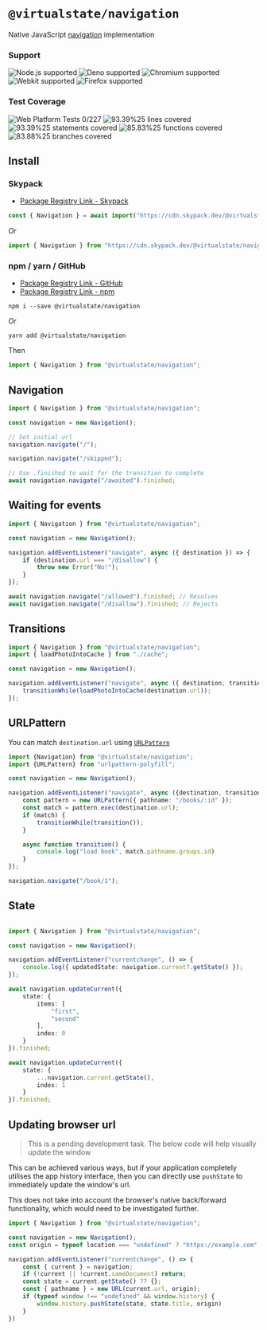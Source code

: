 # `@virtualstate/navigation`

Native JavaScript [navigation](https://github.com/WICG/navigation-api) implementation 

[//]: # (badges)

### Support

 ![Node.js supported](https://img.shields.io/badge/node-%3E%3D16.0.0-blue) ![Deno supported](https://img.shields.io/badge/deno-%3E%3D1.17.0-blue) ![Chromium supported](https://img.shields.io/badge/chromium-%3E%3D98.0.4695.0-blue) ![Webkit supported](https://img.shields.io/badge/webkit-%3E%3D15.4-blue) ![Firefox supported](https://img.shields.io/badge/firefox-%3E%3D94.0.1-blue)

 ### Test Coverage

 ![Web Platform Tests 0/227](https://img.shields.io/badge/Web%20Platform%20Tests-0%2F227-brightgreen) ![93.39%25 lines covered](https://img.shields.io/badge/lines-93.39%25-brightgreen) ![93.39%25 statements covered](https://img.shields.io/badge/statements-93.39%25-brightgreen) ![85.83%25 functions covered](https://img.shields.io/badge/functions-85.83%25-brightgreen) ![83.88%25 branches covered](https://img.shields.io/badge/branches-83.88%25-brightgreen)

[//]: # (badges)

## Install 

### Skypack

- [Package Registry Link - Skypack](https://www.skypack.dev/view/@virtualstate/navigation)

```typescript
const { Navigation } = await import("https://cdn.skypack.dev/@virtualstate/navigation");
```

_Or_

```typescript
import { Navigation } from "https://cdn.skypack.dev/@virtualstate/navigation";
```


### npm / yarn / GitHub


- [Package Registry Link - GitHub](https://github.com/virtualstate/navigation/packages)
- [Package Registry Link - npm](https://www.npmjs.com/package/@virtualstate/navigation)

```
npm i --save @virtualstate/navigation
```

_Or_

```
yarn add @virtualstate/navigation
```

Then

```typescript
import { Navigation } from "@virtualstate/navigation";
```

## Navigation

```typescript
import { Navigation } from "@virtualstate/navigation";

const navigation = new Navigation();

// Set initial url
navigation.navigate("/");

navigation.navigate("/skipped");

// Use .finished to wait for the transition to complete
await navigation.navigate("/awaited").finished;

```

## Waiting for events

```typescript
import { Navigation } from "@virtualstate/navigation";

const navigation = new Navigation();

navigation.addEventListener("navigate", async ({ destination }) => {
    if (destination.url === "/disallow") {
        throw new Error("No!");
    }
});

await navigation.navigate("/allowed").finished; // Resolves
await navigation.navigate("/disallow").finished; // Rejects

```

## Transitions

```typescript
import { Navigation } from "@virtualstate/navigation";
import { loadPhotoIntoCache } from "./cache";

const navigation = new Navigation();

navigation.addEventListener("navigate", async ({ destination, transitionWhile }) => {
    transitionWhile(loadPhotoIntoCache(destination.url));
});
```

## URLPattern

You can match `destination.url` using [`URLPattern`](https://developer.mozilla.org/en-US/docs/Web/API/URL_Pattern_API)

```typescript
import {Navigation} from "@virtualstate/navigation";
import {URLPattern} from "urlpattern-polyfill";

const navigation = new Navigation();

navigation.addEventListener("navigate", async ({destination, transitionWhile}) => {
    const pattern = new URLPattern({ pathname: "/books/:id" });
    const match = pattern.exec(destination.url);
    if (match) {
        transitionWhile(transition());
    }

    async function transition() {
        console.log("load book", match.pathname.groups.id)
    }
});

navigation.navigate("/book/1");
```

## State

```typescript

import { Navigation } from "@virtualstate/navigation";

const navigation = new Navigation();

navigation.addEventListener("currentchange", () => {
    console.log({ updatedState: navigation.current?.getState() });
});

await navigation.updateCurrent({
    state: {
        items: [
            "first",
            "second"
        ],
        index: 0
    }
}).finished;

await navigation.updateCurrent({
    state: {
        ...navigation.current.getState(),
        index: 1
    }
}).finished;
```


## Updating browser url

> This is a pending development task.
> The below code will help visually update the window

This can be achieved various ways, but if your application completely utilises
the app history interface, then you can directly use `pushState` to immediately
update the window's url.

This does not take into account the browser's native back/forward functionality,
which would need to be investigated further.

```typescript
import { Navigation } from "@virtualstate/navigation";

const navigation = new Navigation();
const origin = typeof location === "undefined" ? "https://example.com" : location.origin;

navigation.addEventListener("currentchange", () => {
    const { current } = navigation;
    if (!current || !current.sameDocument) return;
    const state = current.getState() ?? {};
    const { pathname } = new URL(current.url, origin);
    if (typeof window !== "undefined" && window.history) {
        window.history.pushState(state, state.title, origin)
    }
})
```